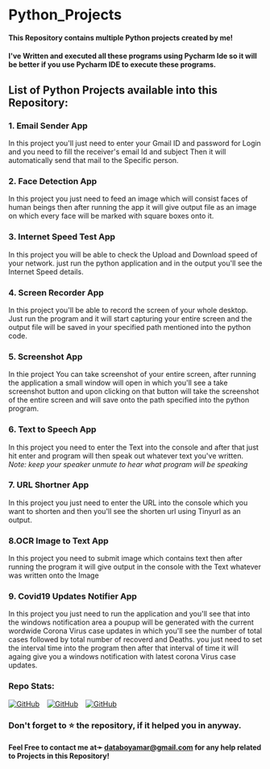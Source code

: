 # Python_Projects
#### This Repository contains multiple Python projects created by me!
#### I've Written and executed all these programs using Pycharm Ide so it will be better if you use Pycharm IDE to execute these programs.

## List of Python Projects available into this Repository:

### 1. Email Sender App
In this project you'll just need to enter your Gmail ID and password for Login and you need to fill the receiver's email Id and subject Then it will automatically send that mail to the Specific person.

### 2. Face Detection App
In this project you just need to feed an image which will consist faces of human beings then after running the app it will give output file as an image on which every face will be marked with square boxes onto it.

### 3. Internet Speed Test App
In this project you will be able to check the Upload and Download speed of your network. just run the python application and in the output you'll see the Internet Speed details.

### 4. Screen Recorder App
In this project you'll be able to record the screen of your whole desktop. Just run the program and it will start capturing your entire screen and the output file will be saved in your specified path mentioned into the python code.

### 5. Screenshot App
In thie project You can take screenshot of your entire screen, after running the application a small window will open in which you'll see a take screenshot button and upon clicking on that button will take the screenshot of the entire screen and will save onto the path specified into the python program.

### 6. Text to Speech App
In this project you need to enter the Text into the console and after that just hit enter and program will then speak out whatever text you've written.
*Note: keep your speaker unmute to hear what program will be speaking*

### 7. URL Shortner App
In this project you just need to enter the URL into the console which you want to shorten and then you'll see the shorten url using Tinyurl as an output.

### 8.OCR Image to Text App
In this project you need to submit image which contains text then after running the program it will give output in the console with the Text whatever was written onto the Image

### 9. Covid19 Updates Notifier App
In this project you just need to run the application and you'll see that into the windows notification area a poupup will be generated with the current wordwide Corona Virus case updates in which you'll see the number of total cases followed by total number of recoverd and Deaths.
you just need to set the interval time into the program then after that interval of time it will againg give you a windows notification with latest corona Virus case updates.



### Repo Stats:
[![GitHub](https://img.shields.io/github/followers/amark720?style=social)](https://github.com/amark720)  &ensp;  [![GitHub](https://img.shields.io/github/stars/amark720/Python_Projects?style=social)](https://github.com/amark720/Python_Projects)  &ensp;  [![GitHub](https://img.shields.io/github/forks/amark720/Python_Projects?style=social)](https://github.com/amark720/Python_Projects)
### Don't forget to ⭐ the repository, if it helped you in anyway.

#### Feel Free to contact me at➛ databoyamar@gmail.com for any help related to Projects in this Repository!
